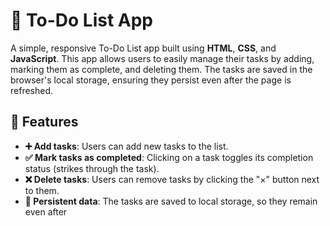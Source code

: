 # 📝 To-Do List App

A simple, responsive To-Do List app built using **HTML**, **CSS**, and **JavaScript**. This app allows users to easily manage their tasks by adding, marking them as complete, and deleting them. The tasks are saved in the browser's local storage, ensuring they persist even after the page is refreshed.

## 🚀 Features

- **➕ Add tasks**: Users can add new tasks to the list.
- **✅ Mark tasks as completed**: Clicking on a task toggles its completion status (strikes through the task).
- **❌ Delete tasks**: Users can remove tasks by clicking the "×" button next to them.
- **💾 Persistent data**: The tasks are saved to local storage, so they remain even after
